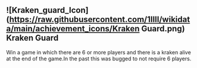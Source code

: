 ## ![Kraken_guard_Icon](https://raw.githubusercontent.com/1IlIl/wikidata/main/achievement_icons/Kraken Guard.png) Kraken Guard


Win a game in which there are 6 or more players and there is a kraken alive at the end of the game.In the past this was bugged to not require 6 players.
